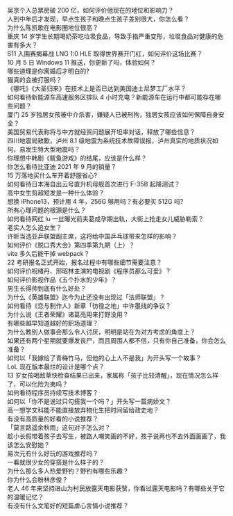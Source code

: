 吴京个人总票房破 200 亿，如何评价他现在的地位和影响力？  
人到中年后才发现，早点生孩子和晚点生孩子差别很大，你怎么看？  
为什么陈凯歌在电影圈地位很高？  
重庆 14 岁学生长期喝奶茶吃垃圾食品，导致手指严重变形，垃圾食品对健康的危害有多大？  
S11 入围赛揭幕战 LNG 1:0 HLE 取得世界赛开门红，如何评价这场比赛？  
10 月 5 日 Windows 11 推送，你更新了吗，体验如何？  
哪些道理是你离婚后才明白的?  
猫真的会被打服吗？  
《哪吒》《大圣归来》在技术上是否已达到美国迪士尼梦工厂水平？  
如何看待新能源车高速服务区排队 4 小时充电？新能源车在运行中都可能存在哪些问题？  
厦门 25 岁独居女孩被中介杀害，嫌疑人已被刑拘，独居女孩应该如何保障自身安全？  
美国贸易代表称将与中方就经贸问题展开坦率对话，释放了哪些信息？  
四川地震局致歉，泸州 8.1 级地震为系统技术故障误报，泸州真实的地质状况如何，易发生特大型地震吗？  
你理想中韩剧《鱿鱼游戏》的结尾，应该是什么样？  
你怎么看待比亚迪 2021 年 9 月的销量？  
15 万落地买什么车开着舒服省心?  
如何看待日本海自出云号直升机母舰首次进行 F-35B 起降测试？  
高中女生剪超短发是一种什么体验？  
想换 iPhone13，预计用 4 年，256G 够用吗？有必要买 512G 吗?  
所有心理问题的根源是什么？  
如何看待网红 lu 一丝曝光前夫葛成孕期出轨，大街上抢走女儿威胁勒索？  
老实人怎么追女生？  
许昕当选亚乒联盟副主席，这将给中国乒乓球带来怎样的影响？  
如何评价《脱口秀大会》第四季第九期（上）？  
vite 多久后能干掉 webpack？  
22 考研报名正式开始，报名过程中有哪些细节需要注意？  
如何评价祝绪丹、邢昭林主演的电视剧《程序员那么可爱》？  
如何评价影视作品《五个扑水的少年》？  
男生长得帅到底有什么好处？  
为什么《英雄联盟》迄今为止还没有出现过「法师联盟」？  
如何看待《恋与制作人》新章「彷徨之地」中许墨线的争议？  
为什么说《王者荣耀》诸葛亮用来打野没用？  
有哪些越早知道越好的职场道理？  
为什么教别人做事会那么令人讨厌，明明是站在为对方考虑的角度上？  
如果还有两个星期就要爆发丧尸，而且周围人都不信，只有你自己准备，你会怎么准备？  
如何以「我嫁给了青梅竹马，但他的心上人不是我」为开头写一个故事？  
LoL 现在版本最烂的设计是哪个点？  
13 岁女孩喝敌草快检查结果已出来，家属称「孩子比较清醒」，现在情况怎么样了，可以化险为夷吗？  
如何看待程序员持续写技术博客？  
如何以「你不是说过只勾搭我一个吗？」开头写一篇病娇文？  
高一想学文科能不能直接放弃物化生把时间留给政史地？  
有没有高质量的好看的小说推荐？  
「莫言路遥余秋雨」这句对子怎么对？  
趁小长假带着孩子去写生，被路人嘲笑画的不好，孩子说再也不去外面画画了，我该怎么安慰她？  
易次元有什么好玩的游戏推荐吗？  
一看就很少女的穿搭是什么样子的？  
为什么那么多人热爱野钓？野钓有哪些乐趣？  
你为什么会粉林彦俊？  
老人 46 年来坚持进山为村民放露天电影获赞，你看过露天电影吗？有哪些关于它的温暖记忆？  
有没有什么文笔好的短篇虐心言情小说推荐？  

